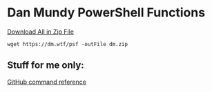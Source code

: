 # Dan Mundy PowerShell Functions

[Download All in Zip File](https://github.com/DanMundy/PowerShellFunctions/archive/refs/heads/main.zip)

    wget https://dm.wtf/psf -outFile dm.zip

## Stuff for me only:

[GitHub command reference](https://privatebin.danmundy.com/?bb0d192a2bcd404a#6CXERhgkuCdqnFcp6ksWvvkvgTqVCtTwk66bm15y1Fiu)
